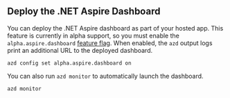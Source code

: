 ## Deploy the .NET Aspire Dashboard

You can deploy the .NET Aspire dashboard as part of your hosted app. This feature is currently in alpha support, so you must enable the `alpha.aspire.dashboard` [feature flag](/azure/developer/azure-developer-cli/feature-versioning). When enabled, the `azd` output logs print an additional URL to the deployed dashboard.

```azdeveloper
azd config set alpha.aspire.dashboard on
```

You can also run `azd monitor` to automatically launch the dashboard.

```azdeveloper
azd monitor
```
